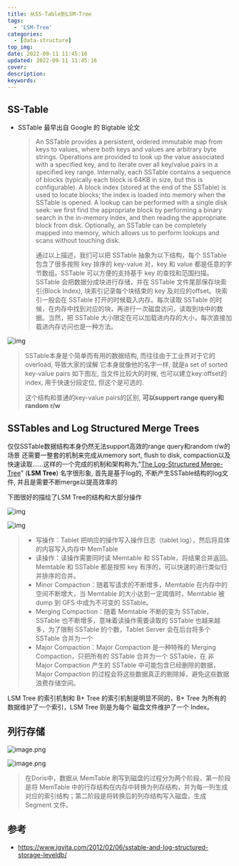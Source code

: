 ```yaml
---
title: 从SS-Table到LSM-Tree
tags:
  - 'LSM-Tree'
categories:
  - [data-structure]
top_img: 
date: 2022-09-11 11:45:16
updated: 2022-09-11 11:45:16
cover:
description:
keywords:
---
```


## SS-Table

- SSTable 最早出自 Google 的 Bigtable 论文

  >An SSTable provides a persistent, ordered immutable map from keys to values, where both keys and values are arbitrary byte strings. Operations are provided to look up the value associated with a specified key, and to iterate over all key/value pairs in a specified key range. Internally, each SSTable contains a sequence of blocks (typically each block is 64KB in size, but this is configurable). A block index (stored at the end of the SSTable) is used to locate blocks; the index is loaded into memory when the SSTable is opened. A lookup can be performed with a single disk seek: we first find the appropriate block by performing a binary search in the in-memory index, and then reading the appropriate block from disk. Optionally, an SSTable can be completely mapped into memory, which allows us to perform lookups and scans without touching disk.
  >
  >
  >
  >通过以上描述，我们可以把 SSTable 抽象为以下结构，每个 SSTable 包含了很多按照 key 排序的 key-value 对，key 和 value 都是任意的字节数组。SSTable 可以方便的支持基于 key 的查找和范围扫描。SSTable 会把数据分成块进行存储，并在 SSTable 文件尾部保存块索引(Block Index), 块索引记录每个块结束的 key 及对应的offset。块索引一般会在 SSTable 打开的时候载入内存。每次读取 SSTable 的时候，在内存中找到对应的块，再进行一次磁盘访问，读取到块中的数据。当然，把 SSTable 大小限定在可以加载进内存的大小，每次直接加载进内存访问也是一种方法。

![img](https://cdn.nlark.com/yuque/0/2022/png/2500465/1662868513341-45eab64f-2958-447b-8fc5-328a4942dfa1.png)

> SSTable本身是个简单而有用的数据结构, 而往往由于工业界对于它的overload, 导致大家的误解
> 它本身就像他的名字一样, 就是a set of sorted key-value pairs
> 如下图左, 当文件比较大的时候, 也可以建立key:offset的index, 用于快速分段定位, 但这个是可选的.
>
> 这个结构和普通的key-value pairs的区别, **可以support range query和random r/w**

## SSTables and Log Structured Merge Trees

仅仅SSTable数据结构本身仍然无法support高效的range query和random r/w的场景
还需要一整套的机制来完成从memory sort, flush to disk, compaction以及快速读取……这样的一个完成的机制和架构称为,"[The Log-Structured Merge-Tree](http://nosqlsummer.org/paper/lsm-tree)" (**LSM Tree**)
名字很形象, 首先是基于log的, 不断产生SSTable结构的log文件, 并且是需要不断merge以提高效率的

下图很好的描绘了LSM Tree的结构和大部分操作

![img](https://cdn.nlark.com/yuque/0/2022/png/2500465/1662868915058-01727c5c-f5e9-402b-8737-41408cc5323d.png)

![img](https://cdn.nlark.com/yuque/0/2022/webp/2500465/1662868956879-bb12a4e1-38b5-47c0-a25e-4d0d8f8ce788.webp)

> - 写操作：Tablet 把响应的操作写入操作日志（tablet log），然后将具体的内容写入内存中 MemTable
> - 读操作：读操作需要同时读 Memtable 和 SSTable，将结果合并返回。Memtable 和 SSTable 都是按照 key 有序的，可以快速的进行类似归并排序的合并。
> - Minor Compaction：随着写请求的不断增多，Memtable 在内存中的空间不断增大，当 Memtable 的大小达到一定阈值时，Memtable 被 dump 到 GFS 中成为不可变的 SSTable。
> - Merging Compaction：随着 Memtable 不断的变为 SSTable，SSTable 也不断增多，意味着读操作需要读取的 SSTable 也越来越多，为了限制 SSTable 的个数，Tablet Server 会在后台将多个 SSTable 合并为一个
> - Major Compaction：Major Compaction 是一种特殊的 Merging Compaction，只把所有的 SSTable 合并为一个 SSTable，在 非 Major Compaction 产生的 SSTable 中可能包含已经删除的数据，Major Compaction 的过程会将这些数据真正的剔除掉，避免这些数据浪费存储空间。

LSM Tree 的索引机制和 B+ Tree 的索引机制是明显不同的，B+ Tree 为所有的数据维护了一个索引，LSM Tree 则是为每个 磁盘文件维护了一个 Index。



## 列行存储

![image.png](https://cdn.nlark.com/yuque/0/2022/png/2500465/1662869279366-ddf2ea3e-ed85-4708-854f-7306682043b4.png)

![image.png](https://cdn.nlark.com/yuque/0/2022/png/2500465/1662869286634-2e3183d7-1ce6-410d-95c2-68a26db82e60.png)

>在Doris中，数据从 MemTable 刷写到磁盘的过程分为两个阶段，第一阶段是将 MemTable 中的行存结构在内存中转换为列存结构，并为每一列生成对应的索引结构；第二阶段是将转换后的列存结构写入磁盘，生成 Segment 文件。

## 参考

- https://www.igvita.com/2012/02/06/sstable-and-log-structured-storage-leveldb/
